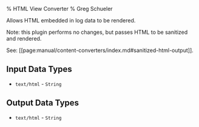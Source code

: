 % HTML View Converter
% Greg Schueler

Allows HTML embedded in log data to be rendered.

Note: this plugin performs no changes, but passes HTML to be sanitized and rendered.

See: [[page:manual/content-converters/index.md#sanitized-html-output]].

## Input Data Types

* `text/html` - `String`

## Output Data Types

* `text/html` - `String`